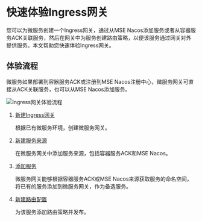 # 快速体验Ingress网关

您可以为微服务创建一个Ingress网关，通过从MSE Nacos添加服务或者从容器服务ACK关联服务，然后在网关中为服务创建路由策略，以便该服务通过网关对外提供服务。本文帮助您快速体验Ingress网关。

## 体验流程

微服务如果部署到容器服务ACK或注册到MSE Nacos注册中心，微服务网关可直接从ACK关联服务，也可以从MSE Nacos添加服务。

![Ingress网关体验流程](https://static-aliyun-doc.oss-accelerate.aliyuncs.com/assets/img/zh-CN/9616802261/p278075.png)

1.  [新建Ingress网关](/cn.zh-CN/Ingress网关/网关管理/新建Ingress网关.md)

    根据已有微服务环境，创建微服务网关。

2.  [新建服务来源](/cn.zh-CN/Ingress网关/服务来源管理/新建服务来源.md)

    在微服务网关中添加服务来源，包括容器服务ACK和MSE Nacos。

3.  [添加服务](/cn.zh-CN/Ingress网关/服务管理/添加服务.md)

    微服务网关能够根据容器服务ACK或MSE Nacos来源获取服务的命名空间，将已有的服务添加到微服务网关，作为备选服务。

4.  [新建路由配置](/cn.zh-CN/Ingress网关/路由配置管理/新建路由配置.md)

    为该服务添加路由策略并发布。


